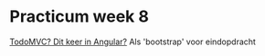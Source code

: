 # Practicum week 8

[TodoMVC? Dit keer in Angular?](https://todomvc.com/)
Als 'bootstrap' voor eindopdracht